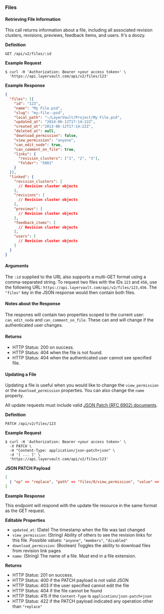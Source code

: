 ### Files

#### Retrieving File Information

This call returns information about a file, including all associated
revision clusters, revisions, previews, feedback items, and users. It's a
doozy.

**Definition**

    GET /api/v2/files/:id

**Example Request**

    $ curl -H 'Authorization: Bearer <your access token>' \
      'https://api.layervault.com/api/v2/files/123'

**Example Response**

```json
{
  "files": [{
    "id": "123",
    "name": "My File.psd",
    "slug": "my-file--psd",
    "local_path": "~/LayerVault/Project/My File.psd",
    "updated_at": "2014-06-12T17:14:22Z",
    "created_at":"2013-06-12T17:14:22Z",
    "deleted_at": null,
    "download_permission": false,
    "view_permission": "anyone",
    "can_edit_node": true,
    "can_comment_on_file": true,
    "links": {
      "revision_clusters": ["1", "2", "3"],
      "folder": "5001"
    }
  }],
  "linked": {
    "revision_clusters": [
      // Revision cluster objects
    ],
    "revisions": [
      // Revision cluster objects
    ],
    "previews": [
      // Revision cluster objects
    ],
    "feedback_items": [
      // Revision cluster objects
    ],
    "users": [
      // Revision cluster objects
    ]
  }
}
```

#### Arguments

The `:id` supplied to the URL also supports a multi-GET format using a comma-separated string.
To request two files with the IDs `123` and `456`, use the following URL:
`https://api.layervault.com/api/v2/files/123,456`. The `"files"` key in
the JSON response would then contain both files.

#### Notes about the Response

The respones will contain two properties scoped to the current user: `can_edit_node` and
`can_comment_on_file`. These can and will change if the authenticated user changes.

#### Returns

- HTTP Status: 200 on success.
- HTTP Status: 404 when the file is not found.
- HTTP Status: 404 when the authenticated user cannot see specified file.

#### Updating a File

Updating a file is useful when you would like to change the `view_permission` or the
`download_permission` properties. You can also change the `name` property.

All update requests must include valid [JSON Patch (RFC 6902) documents](http://tools.ietf.org/html/rfc6902).

**Definition**

    PATCH /api/v2/files/123

**Example Request**

    $ curl -H 'Authorization: Bearer <your access token>' \
      -X PATCH \
      -H "Content-Type: application/json-patch+json" \
      -d '[ ... ]' \
      'https://api.layervault.com/api/v2/files/123'

**JSON PATCH Payload**

```json
[
  { "op" => "replace", "path" => "files/0/view_permission", "value" => "disabled" }
]
```

**Example Response**

This endpoint will respond with the update file resource in the same format as the GET request.

**Editable Properties**

- `updated_at`: (Date) The timestamp when the file was last changed
- `view_permission`: (String) Ability of others to see the revision links for this file. Possible values: `"anyone"`, `"members"`, `"disabled"`
- `download_permission`: (Boolean) Toggles the ability to download files from revision link pages
- `name`: (String) The name of a file. Must end in a file extension.

**Returns**

- HTTP Status: 201 on success.
- HTTP Status: 400 if the PATCH payload is not valid JSON
- HTTP Status: 403 if the user specified cannot edit the file
- HTTP Status: 404 if the file cannot be found
- HTTP Status: 415 if the `Content-Type` is `application/json-patch+json`
- HTTP Status: 422 if the PATCH payload indicated any operation other than `"replace"`